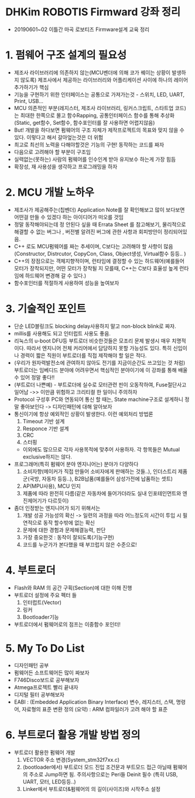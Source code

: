 # DHKim ROBOTIS Firmward 강좌 정리
 * 20190601~02 이틀간 마곡 로보티즈 Firmware설계 교육 정리
# 1. 펌웨어 구조 설계의 필요성
 * 제조사 라이브러리에 의존하지 않는(MCU벤더에 의해 코가 꿰이는 상황이 발생하지 않도록) 제조사에서 제공하는 라이브러리와 어플리케이션 사이에 하나의 레이어 추가하기가 핵심
 * 기능을 구현하기 위한 인터페이스는 공통으로 가져가는것 - 스위치, LED, UART, Print, USB...
 * MCU 의존적인 부분(레지스터, 제조사 라이브러리, 링커스크립트, 스타트업 코드)는 최대한 한쪽으로 몰고 함수Rapping, 공통인터페이스 함수를 통해 추상화 (Static, get함수, Set함수, 함수포인터를 잘 사용하면 어렵지않음)
 * But! 개발을 하다보면 펌웨어의 구조 자체가 제작프로젝트의 목표와 맞지 않을 수 있다. 이렇다고 해서 갈아엎는것은 더 위험
 * 최고로 최선의 노력을 다해야할것은 기능의 구현! 동작하는 코드를 짜자
 * 다음으로 고려해야 할 부분이 구조임
 * 실력없는(못하는) 사람의 펌웨어를 인수인계 받아 유지보수 하는게 가장 힘듬
 * 확장성, 재 사용성을 생각하고 프로그래밍을 하자
# 2. MCU 개발 노하우
 * 제조사가 제공해주는(칩벤더) Application Note를 잘 확인해보고 많이 보다보면 어떤걸 만들 수 있겠다 하는 아이디어가 떠오를 것임
 * 정말 동작해야되는데 정 안된다 싶을 때 Errata Sheet 를 참고해보기, 물리적으로 해결할 수 없는 버그나 , 버전별 알려진 버그에 관한 사항과 회피방안이 정리되어있음.
 * C++ 로도 MCU펌웨어를 짜는 추세이며, C보다는 고려해야 할 사항이 많음(Constructor, Distrcutor, CopyCon, Class, Object생성, Virtual함수 등등.. )
 * C++의 장점으로는 객체지향적이며, 런타임에 결정할 수 있는 하드웨어(예를들어 모터가 장착되지만, 어떤 모터가 장착될 지 모를때, C++는 C보다 효율성 높게 런타임에 하드웨어 변경해 갈 수 있다.)
 * 함수포인터를 적절하게 사용하여 성능을 높여보자
# 3. 기술적인 포인트
 * 단순 LED블링크도 blocking delay사용하지 말고 non-block blink로 짜자.
 * millis를 사용해도 되고 인터럽트 사용도 좋음.
 * 리눅스의 u-boot DFU등 부트로더 비슷한것들은 모조리 문제 발생시 매우 치명적이다. 따라서 엔지니어 전체 커리어에서 담당하지 못할 가능성도 있다. 특히 신입이나 경력이 짧은 직원이 부트로더를 직접 제작해야 할 일은 적다.
 * (우리가 원자력발전소에 관여하지 않아도 전기를 지금이순간도 쓰고있는 것 처럼) 부트로더는 임베디드 분야에 어려우면서 핵심적인 분야이기에 이 강좌를 통해 배울수 있어 정말 좋다!!
 * (부트로더 나쁜예) - 부트로더에 실수로 모터관련 핀이 오동작하여, Fuse절단사고 일어남 ->> 이만큼 위험하고 크리티컬 한 일이니 주의하자
 * Protocol 구성후 PC와 연동되어 통신 할 때는, State machine구조로 설계하니 정말 좋아보인다 -> 디자인패턴에 대해 알아보자
 * 통신이기에 항상 예외적인 상황이 발생한다. 이런 예외처리 방법론
   1. Timeout 기반 설계
   2. Responce 기반 설계
   3. CRC
   4. 스터핑
    * 이외에도 많으므로 각자 사용목적에 맞추어 사용하자. 각 항목들은 Mutual exclusive하지는 않다.
 * 프로그래머(특히 펌웨어 분야 엔지니어는) 분야가 다양하다 
   1. 소비자향(메이커가 직접 만들어 소비자에게 판매하는 것들..), 인더스트리 제품군(국방, 자동차 등등..), B2B납품(예를들어 삼성가전에 납품하는 셋트)
   2. AP(MPU사용), MCU 인지
   3. 제품에 따라 완전히 다름(같은 자동차에 들어가더라도 실내 인포테인먼트와 엔진제어기가 다르듯이)
 * 좀더 인정받는 엔지니어가 되기 위해서는 
   1. 개발 성공 가능성의 확신 -> 일련의 과정을 따라 어느정도의 시간이 투입 시 필연적으로 동작 할수밖에 없는 확신
   2. 문제에 대한 경험과 문제해결능력, 판단
   3. 가장 중요한것 : 동작이 잘되도록(기능구현)
   4. 코드를 누군가가 본다했을 때 부끄럽지 않은 수준으로!


# 4.  부트로더
 * Flash와 RAM 의 공간 구획(Section)에 대한 이해 진행
 * 부트로더 설정에 주요 펙터 들
   1. 인터럽트(Vector)
   2. 링커
   3. Bootloader기능
 * 부트로더에서 펌웨어로의 점프는 이중함수 포인터!

# 5. My To Do List
  * 디자인패턴 공부
  * 펌웨어든 소프트웨어든 많이 짜보자
  * F746Disco보드로 공부해보자
  * Atmega프로젝트 빨리 끝내자
  * 디지털 필터 공부해보자
  * EABI : (Embedded Application Binary Interface) 변수, 레지스터, 스택, 명령어, 자료형의 표준 변환 정의  (요약) : ARM 컴파일러가 고려 해야 할 표준
# 6. 부트로더 활용 개발 방법 정의 
  * 부트로더 활용한 펌웨어 개발
    1. VECTOR 주소 변경(System_stm32f7xx.c)
    2. (bootloader에서) 부트로더 모드 진입 조건문과 부트모드 접근 아닐때 펌웨어의 주소로 Jump하면 됨. 주의사항으로는 Peri들 Deinit 필수 (특히 USB, UART, 모터, LED등등..)
    3. Linker에서 부트로더&펌웨어의 의 길이(사이즈)와 시작주소 설정